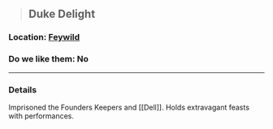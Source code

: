 >## Duke Delight

### Location: [Feywild](../../Locations/Feywild.md)

### Do we like them: No

***

### Details

Imprisoned the Founders Keepers and [[Dell]]. Holds extravagant feasts with performances.